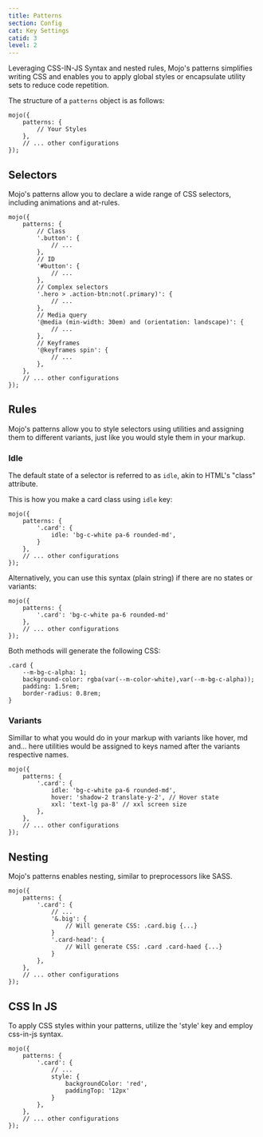 ```yaml
---
title: Patterns
section: Config
cat: Key Settings
catid: 3
level: 2
---
```


Leveraging CSS-IN-JS Syntax and nested rules, Mojo's patterns simplifies writing CSS and enables you to apply global styles or encapsulate utility sets to reduce code repetition.

The structure of a `patterns` object is as follows:

<showcode lang="js">

```
mojo({
    patterns: {
        // Your Styles
    },
    // ... other configurations
});

```

</showcode>

## Selectors

Mojo's patterns allow you to declare a wide range of CSS selectors, including animations and at-rules.

<showcode lang="js">

```
mojo({
    patterns: {
        // Class
        '.button': {
            // ...
        },
        // ID
        '#button': {
            // ...
        },
        // Complex selectors
        '.hero > .action-btn:not(.primary)': {
            // ...
        },
        // Media query
        '@media (min-width: 30em) and (orientation: landscape)': {
            // ...
        },
        // Keyframes
        '@keyframes spin': {
            // ...
        },
    },
    // ... other configurations
});

```

</showcode>

## Rules

Mojo's patterns allow you to style selectors using utilities and assigning them to different variants, just like you would style them in your markup.

### Idle

The default state of a selector is referred to as `idle`, akin to HTML's "class" attribute.

This is how you make a card class using `idle` key:

<showcode lang="js">

```
mojo({
    patterns: {
        '.card': {
            idle: 'bg-c-white pa-6 rounded-md',
        }
    },
    // ... other configurations
});

```

</showcode>

Alternatively, you can use this syntax (plain string) if there are no states or variants:

<showcode lang="js">

```
mojo({
    patterns: {
        '.card': 'bg-c-white pa-6 rounded-md'
    },
    // ... other configurations
});

```

</showcode>

Both methods will generate the following CSS:

<showcode lang="css">

```
.card {
    --m-bg-c-alpha: 1;
    background-color: rgba(var(--m-color-white),var(--m-bg-c-alpha));
    padding: 1.5rem;
    border-radius: 0.8rem;
}

```

</showcode>

### Variants

Simillar to what you would do in your markup with variants like hover, md and... here utilities would be assigned to keys named after the variants respective names.

<showcode lang="js">

```
mojo({
    patterns: {
        '.card': {
            idle: 'bg-c-white pa-6 rounded-md',
            hover: 'shadow-2 translate-y-2', // Hover state
            xxl: 'text-lg pa-8' // xxl screen size
        },
    },
    // ... other configurations
});

```

</showcode>

## Nesting

Mojo's patterns enables nesting, similar to preprocessors like SASS.

<showcode lang="js">

```
mojo({
    patterns: {
        '.card': {
            // ...
            '&.big': {
                // Will generate CSS: .card.big {...}
            }
            '.card-head': {
                // Will generate CSS: .card .card-haed {...}
            }
        },
    },
    // ... other configurations
});

```

</showcode>

## CSS In JS

To apply CSS styles within your patterns, utilize the 'style' key and employ css-in-js syntax.

<showcode lang="js">

```
mojo({
    patterns: {
        '.card': {
            // ...
            style: {
                backgroundColor: 'red',
                paddingTop: '12px'
            }
        },
    },
    // ... other configurations
});

```

</showcode>
